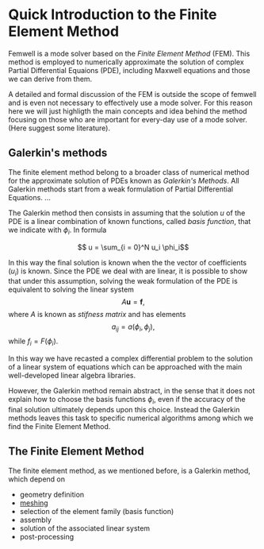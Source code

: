 # Quick Introduction to the Finite Element Method
Femwell is a mode solver based on the *Finite Element Method* (FEM). This method is employed to numerically approximate the solution of complex Partial Differential Equaions (PDE), including Maxwell equations and those we can derive from them.

A detailed and formal discussion of the FEM is outside the scope of femwell and is even not necessary to effectively use a mode solver. For this reason here we will just highligth the main concepts and idea behind the method focusing on those who are important for every-day use of a mode solver. (Here suggest some literature).

## Galerkin's methods
The finite element method belong to a broader class of numerical method for the approximate solution of PDEs known as *Galerkin's Methods*. All Galerkin methods start from a weak formulation of Partial Differential Equations. ...

The Galerkin method then consists in assuming that the solution $u$ of the PDE is a linear combination of known functions, called *basis function*, that we indicate with $\phi_i$. In formula

$$ u = \sum_{i = 0}^N u_i \phi_i$$

In this way the final solution is known when the the vector of coefficients $(u_i)$ is known. Since the PDE we deal with are linear, it is possible to show that under this assumption, solving the weak formulation of the PDE is equivalent to solving the linear system
$$A\mathbf{u} = \mathbf{f},$$
where $A$ is known as *stifness matrix* and has elements
$$a_{ij} = a(\phi_i, \phi_j),$$
while $f_i = F(\phi_i)$. 

In this way we have recasted a complex differential problem to the solution of a linear system of equations which can be approached with the main well-developed linear algebra libraries.

However, the Galerkin method remain abstract, in the sense that it does not explain how to choose the basis functions $\phi_i$, even if the accuracy of the final solution ultimately depends upon this choice. Instead the Galerkin methods leaves this task to specific numerical algorithms among which we find the Finite Element Method.

## The Finite Element Method
The finite element method, as we mentioned before, is a Galerkin method, which depend on

- geometry definition
- [meshing](chapter-mesh)
- selection of the element family (basis function)
- assembly
- solution of the associated linear system
- post-processing